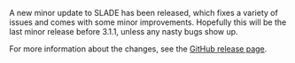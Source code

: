 A new minor update to SLADE has been released, which fixes a variety of issues and comes with some minor improvements. Hopefully this will be the last minor release before 3.1.1, unless any nasty bugs show up.

For more information about the changes, see the [GitHub release page](https://github.com/sirjuddington/SLADE/releases/tag/3.1.0.2).